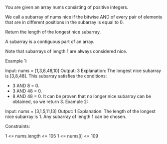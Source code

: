 You are given an array nums consisting of positive integers.

We call a subarray of nums nice if the bitwise AND of every pair of elements that are in different positions in the subarray is equal to 0.

Return the length of the longest nice subarray.

A subarray is a contiguous part of an array.

Note that subarrays of length 1 are always considered nice.

 

Example 1:

Input: nums = [1,3,8,48,10]
Output: 3
Explanation: The longest nice subarray is [3,8,48]. This subarray satisfies the conditions:
- 3 AND 8 = 0.
- 3 AND 48 = 0.
- 8 AND 48 = 0.
It can be proven that no longer nice subarray can be obtained, so we return 3.
Example 2:

Input: nums = [3,1,5,11,13]
Output: 1
Explanation: The length of the longest nice subarray is 1. Any subarray of length 1 can be chosen.
 

Constraints:

1 <= nums.length <= 105
1 <= nums[i] <= 109